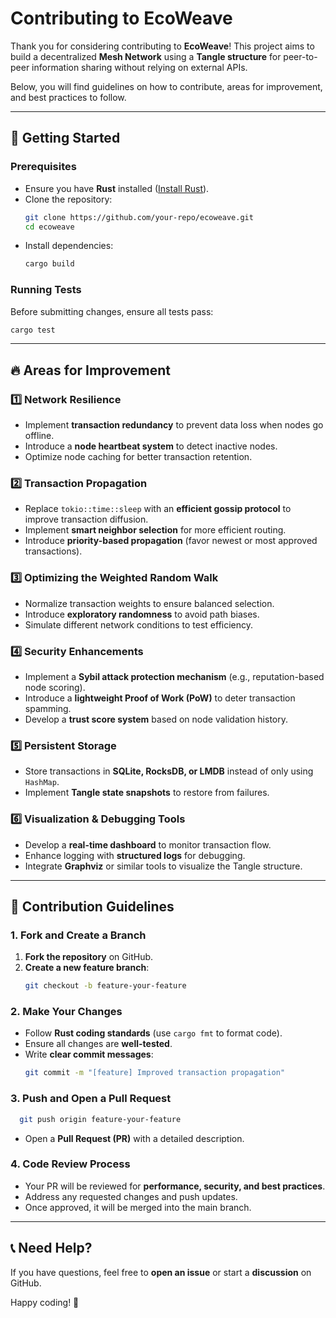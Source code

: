 # Contributing to EcoWeave

Thank you for considering contributing to **EcoWeave**! This project aims to build a decentralized **Mesh Network** using a **Tangle structure** for peer-to-peer information sharing without relying on external APIs.

Below, you will find guidelines on how to contribute, areas for improvement, and best practices to follow.

---

## 📌 Getting Started
### Prerequisites
- Ensure you have **Rust** installed ([Install Rust](https://www.rust-lang.org/tools/install)).
- Clone the repository:
  ```sh
  git clone https://github.com/your-repo/ecoweave.git
  cd ecoweave
  ```
- Install dependencies:
  ```sh
  cargo build
  ```

### Running Tests
Before submitting changes, ensure all tests pass:
```sh
cargo test
```

---

## 🔥 Areas for Improvement
### 1️⃣ **Network Resilience**
- Implement **transaction redundancy** to prevent data loss when nodes go offline.
- Introduce a **node heartbeat system** to detect inactive nodes.
- Optimize node caching for better transaction retention.

### 2️⃣ **Transaction Propagation**
- Replace `tokio::time::sleep` with an **efficient gossip protocol** to improve transaction diffusion.
- Implement **smart neighbor selection** for more efficient routing.
- Introduce **priority-based propagation** (favor newest or most approved transactions).

### 3️⃣ **Optimizing the Weighted Random Walk**
- Normalize transaction weights to ensure balanced selection.
- Introduce **exploratory randomness** to avoid path biases.
- Simulate different network conditions to test efficiency.

### 4️⃣ **Security Enhancements**
- Implement a **Sybil attack protection mechanism** (e.g., reputation-based node scoring).
- Introduce a **lightweight Proof of Work (PoW)** to deter transaction spamming.
- Develop a **trust score system** based on node validation history.

### 5️⃣ **Persistent Storage**
- Store transactions in **SQLite, RocksDB, or LMDB** instead of only using `HashMap`.
- Implement **Tangle state snapshots** to restore from failures.

### 6️⃣ **Visualization & Debugging Tools**
- Develop a **real-time dashboard** to monitor transaction flow.
- Enhance logging with **structured logs** for debugging.
- Integrate **Graphviz** or similar tools to visualize the Tangle structure.

---

## 📜 Contribution Guidelines
### **1. Fork and Create a Branch**
1. **Fork the repository** on GitHub.
2. **Create a new feature branch**:
   ```sh
   git checkout -b feature-your-feature
   ```

### **2. Make Your Changes**
- Follow **Rust coding standards** (use `cargo fmt` to format code).
- Ensure all changes are **well-tested**.
- Write **clear commit messages**:
  ```sh
  git commit -m "[feature] Improved transaction propagation"
  ```

### **3. Push and Open a Pull Request**
```sh
  git push origin feature-your-feature
```
- Open a **Pull Request (PR)** with a detailed description.

### **4. Code Review Process**
- Your PR will be reviewed for **performance, security, and best practices**.
- Address any requested changes and push updates.
- Once approved, it will be merged into the main branch.

---

## 📞 Need Help?
If you have questions, feel free to **open an issue** or start a **discussion** on GitHub.

Happy coding! 🚀

